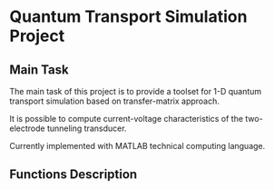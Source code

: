 Quantum Transport Simulation Project
=====================================

## Main Task
The main task of this project is to provide a toolset for 1-D 
quantum transport simulation based on transfer-matrix approach.

It is possible to compute current-voltage characteristics 
of the two-electrode tunneling transducer.

Currently implemented with MATLAB technical computing language.

## Functions Description

